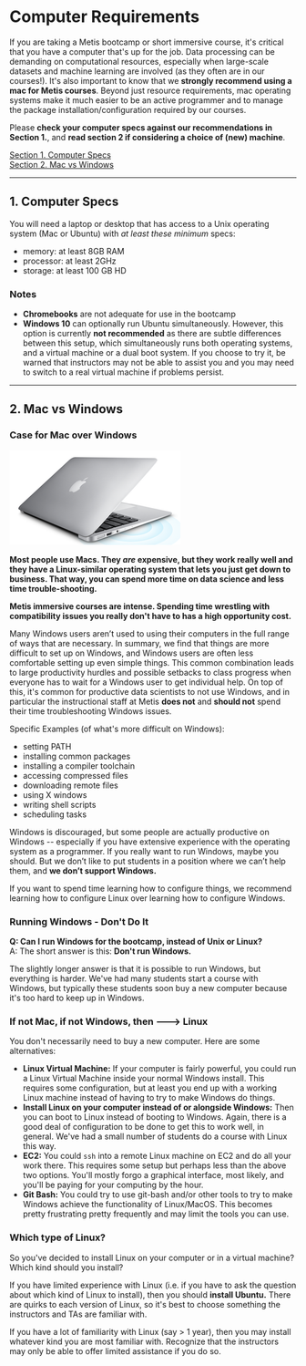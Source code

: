 # Computer Requirements

If you are taking a Metis bootcamp or short immersive course, it's critical that you have a computer that's up for the job. Data processing can be demanding on computational resources, especially when large-scale datasets and machine learning are involved (as they often are in our courses!). It's also important to know that we **strongly recommend using a mac for Metis courses**. Beyond just resource requirements, mac operating systems make it much easier to be an active programmer and to manage the package installation/configuration required by our courses.

Please **check your computer specs against our recommendations in Section 1.**, and **read section 2 if considering a choice of (new) machine**.   

[Section 1. Computer Specs](#section-a)  
[Section 2. Mac vs Windows](#section-b)  

---

## <a name="section-a"></a>1.  Computer Specs

You will need a laptop or desktop that has access to a Unix operating system (Mac or Ubuntu) with *at least these minimum* specs:
- memory: at least 8GB RAM
- processor: at least 2GHz
- storage: at least 100 GB HD

### Notes
- **Chromebooks** are not adequate for use in the bootcamp
- **Windows 10** can optionally run Ubuntu simultaneously. However, this option is currently **not recommended** as there are subtle differences between this setup, which simultaneously runs both operating systems, and a virtual machine or a dual boot system. If you choose to try it, be warned that instructors may not be able to assist you and you may need to switch to a real virtual machine if problems persist. 

---

## <a name="section-b"></a>2.  Mac vs Windows

### Case for Mac over Windows

![Mac](../images/mac2.png)

**Most people use Macs. They *are* expensive, but they work really well and they have a Linux-similar operating system that lets you just get down to business. That way, you can spend more time on data science and less time trouble-shooting.**  

**Metis immersive courses are intense. Spending time wrestling with compatibility issues you really don't have to has a high opportunity cost.**  

Many Windows users aren’t used to using their computers in the full range of ways that are necessary. In summary, we find that things are more difficult to set up on Windows, and Windows users are often less comfortable setting up even simple things. This common combination leads to large productivity hurdles and possible setbacks to class progress when everyone has to wait for a Windows user to get individual help. On top of this, it's common for productive data scientists to not use Windows, and in particular the instructional staff at Metis **does not** and **should not** spend their time troubleshooting Windows issues.

Specific Examples (of what's more difficult on Windows):
* setting PATH
* installing common packages
* installing a compiler toolchain
* accessing compressed files
* downloading remote files
* using X windows
* writing shell scripts
* scheduling tasks

Windows is discouraged, but some people are actually productive on Windows -- especially if you have extensive experience with the operating system as a programmer. If you really want to run Windows, maybe you should. But we don’t like to put students in a position where we can’t help them, and **we don’t support Windows.**

If you want to spend time learning how to configure things, we recommend learning how to configure Linux over learning how to configure Windows.


### Running Windows - Don't Do It

**Q:  Can I run Windows for the bootcamp, instead of Unix or Linux?**  
A: The short answer is this: **Don't run Windows.**

The slightly longer answer is that it is possible to run Windows, but everything is harder. We've had many students start a course with Windows, but typically these students soon buy a new computer because it's too hard to keep up in Windows.


### If not Mac, if not Windows, then ---> Linux

You don't necessarily need to buy a new computer. Here are some alternatives:

 * **Linux Virtual Machine:**  If your computer is fairly powerful, you could run a Linux Virtual Machine inside your normal Windows install. This requires some configuration, but at least you end up with a working Linux machine instead of having to try to make Windows do things.
 * **Install Linux on your computer instead of or alongside Windows:**  Then you can boot to Linux instead of booting to Windows. Again, there is a good deal of configuration to be done to get this to work well, in general. We've had a small number of students do a course with Linux this way.
 * **EC2:**  You could `ssh` into a remote Linux machine on EC2 and do all your work there. This requires some setup but perhaps less than the above two options. You'll mostly forgo a graphical interface, most likely, and you'll be paying for your computing by the hour.
 * **Git Bash:** You could try to use git-bash and/or other tools to try to make Windows achieve the functionality of Linux/MacOS. This becomes pretty frustrating pretty frequently and may limit the tools you can use.

### Which type of Linux?

So you've decided to install Linux on your computer or in a virtual machine? Which kind should you install?

If you have limited experience with Linux (i.e. if you have to ask the question about which kind of Linux to install), then you should **install Ubuntu.** There are quirks to each version of Linux, so it's best to choose something the instructors and TAs are familiar with.

If you have a lot of familiarity with Linux (say > 1 year), then you may install whatever kind you are most familiar with. Recognize that the instructors may only be able to offer limited assistance if you do so.


